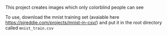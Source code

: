 This project creates images which only colorblind people can see

To use, download the mnist training set (avaiable here https://pjreddie.com/projects/mnist-in-csv/) and put it in the root directory called `mnist_train.csv`
